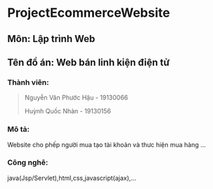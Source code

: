 # ProjectEcommerceWebsite
## Môn: Lập trình Web
## Tên đồ án: Web bán linh kiện điện tử
### Thành viên:
>
> Nguyễn Văn Phước Hậu - 19130066
> 
> Huỳnh Quốc Nhàn - 19130156
### Mô tả:
Website cho phếp người mua tạo tài khoản và thưc hiện mua hàng
...
### Công nghê:
java(Jsp/Servlet),html,css,javascript(ajax),...




